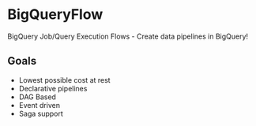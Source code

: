 # BigQueryFlow
BigQuery Job/Query Execution Flows - Create data pipelines in BigQuery!

## Goals
 * Lowest possible cost at rest
 * Declarative pipelines
 * DAG Based 
 * Event driven
 * Saga support
